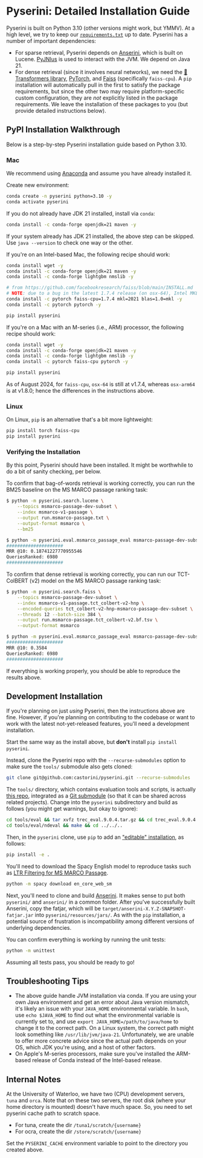 # Pyserini: Detailed Installation Guide

Pyserini is built on Python 3.10 (other versions might work, but YMMV).
At a high level, we try to keep our [`requirements.txt`](../requirements.txt) up to date.
Pyserini has a number of important dependencies:

+ For sparse retrieval, Pyserini depends on [Anserini](http://anserini.io/), which is built on Lucene.
[PyJNIus](https://github.com/kivy/pyjnius) is used to interact with the JVM. We depend on Java 21.
+ For dense retrieval (since it involves neural networks), we need the [🤗 Transformers library](https://github.com/huggingface/transformers), [PyTorch](https://pytorch.org/), and [Faiss](https://github.com/facebookresearch/faiss) (specifically `faiss-cpu`).
A `pip` installation will automatically pull in the first to satisfy the package requirements, but since the other two may require platform-specific custom configuration, they are _not_ explicitly listed in the package requirements.
We leave the installation of these packages to you (but provide detailed instructions below).

## PyPI Installation Walkthrough

Below is a step-by-step Pyserini installation guide based on Python 3.10.

### Mac

We recommend using [Anaconda](https://www.anaconda.com/) and assume you have already installed it.

Create new environment:

```bash
conda create -n pyserini python=3.10 -y
conda activate pyserini
```

If you do not already have JDK 21 installed, install via `conda`:

```bash
conda install -c conda-forge openjdk=21 maven -y
```

If your system already has JDK 21 installed, the above step can be skipped.
Use `java --version` to check one way or the other.

If you're on an Intel-based Mac, the following recipe should work:

```bash
conda install wget -y
conda install -c conda-forge openjdk=21 maven -y
conda install -c conda-forge lightgbm nmslib -y

# from https://github.com/facebookresearch/faiss/blob/main/INSTALL.md
# NOTE: due to a bug in the latest 1.7.4 release (on osx-64), Intel MKL 2021 needs to be installed separately where applicable.
conda install -c pytorch faiss-cpu=1.7.4 mkl=2021 blas=1.0=mkl -y
conda install -c pytorch pytorch -y

pip install pyserini
```

If you're on a Mac with an M-series (i.e., ARM) processor, the following recipe should work:

```bash
conda install wget -y
conda install -c conda-forge openjdk=21 maven -y
conda install -c conda-forge lightgbm nmslib -y
conda install -c pytorch faiss-cpu pytorch -y

pip install pyserini
```

As of August 2024, for `faiss-cpu`, `osx-64` is still at v1.7.4, whereas `osx-arm64` is at v1.8.0; hence the differences in the instructions above.

### Linux

On Linux, `pip` is an alternative that's a bit more lightweight:

```bash
pip install torch faiss-cpu
pip install pyserini
```

### Verifying the Installation

By this point, Pyserini should have been installed.
It might be worthwhile to do a bit of sanity checking, per below.

To confirm that bag-of-words retrieval is working correctly, you can run the BM25 baseline on the MS MARCO passage ranking task:

```bash
$ python -m pyserini.search.lucene \
    --topics msmarco-passage-dev-subset \
    --index msmarco-v1-passage \
    --output run.msmarco-passage.txt \
    --output-format msmarco \
    --bm25

$ python -m pyserini.eval.msmarco_passage_eval msmarco-passage-dev-subset run.msmarco-passage.txt
#####################
MRR @10: 0.18741227770955546
QueriesRanked: 6980
#####################
```

To confirm that dense retrieval is working correctly, you can run our TCT-ColBERT (v2) model on the MS MARCO passage ranking task:

```bash
$ python -m pyserini.search.faiss \
    --topics msmarco-passage-dev-subset \
    --index msmarco-v1-passage.tct_colbert-v2-hnp \
    --encoded-queries tct_colbert-v2-hnp-msmarco-passage-dev-subset \
    --threads 12 --batch-size 384 \
    --output run.msmarco-passage.tct_colbert-v2.bf.tsv \
    --output-format msmarco

$ python -m pyserini.eval.msmarco_passage_eval msmarco-passage-dev-subset run.msmarco-passage.tct_colbert-v2.bf.tsv
#####################
MRR @10: 0.3584
QueriesRanked: 6980
#####################
```

If everything is working properly, you should be able to reproduce the results above.

## Development Installation

If you're planning on just _using_ Pyserini, then the instructions above are fine.
However, if you're planning on contributing to the codebase or want to work with the latest not-yet-released features, you'll need a development installation.

Start the same way as the install above, but **don't** install `pip install pyserini`.

Instead, clone the Pyserini repo with the `--recurse-submodules` option to make sure the `tools/` submodule also gets cloned:

```bash
git clone git@github.com:castorini/pyserini.git --recurse-submodules
```

The `tools/` directory, which contains evaluation tools and scripts, is actually [this repo](https://github.com/castorini/anserini-tools), integrated as a [Git submodule](https://git-scm.com/book/en/v2/Git-Tools-Submodules) (so that it can be shared across related projects).
Change into the `pyserini` subdirectory and build as follows (you might get warnings, but okay to ignore):

```bash
cd tools/eval && tar xvfz trec_eval.9.0.4.tar.gz && cd trec_eval.9.0.4 && make && cd ../../..
cd tools/eval/ndeval && make && cd ../../..
```

Then, in the `pyserini` clone, use `pip` to add an ["editable" installation](https://setuptools.pypa.io/en/latest/userguide/development_mode.html), as follows:

```bash
pip install -e .
```

You'll need to download the Spacy English model to reproduce tasks such as [LTR Filtering for MS MARCO Passage](https://github.com/castorini/pyserini/blob/master/docs/experiments-ltr-msmarco-passage-reranking.md).

```bash
python -m spacy download en_core_web_sm
```

Next, you'll need to clone and build [Anserini](http://anserini.io/).
It makes sense to put both `pyserini/` and `anserini/` in a common folder.
After you've successfully built Anserini, copy the fatjar, which will be `target/anserini-X.Y.Z-SNAPSHOT-fatjar.jar` into `pyserini/resources/jars/`.
As with the `pip` installation, a potential source of frustration is incompatibility among different versions of underlying dependencies.

You can confirm everything is working by running the unit tests:

```bash
python -m unittest
```

Assuming all tests pass, you should be ready to go!

## Troubleshooting Tips

+ The above guide handle JVM installation via conda. If you are using your own Java environment and get an error about Java version mismatch, it's likely an issue with your `JAVA_HOME` environmental variable.
In `bash`, use `echo $JAVA_HOME` to find out what the environmental variable is currently set to, and use `export JAVA_HOME=/path/to/java/home` to change it to the correct path.
On a Linux system, the correct path might look something like `/usr/lib/jvm/java-21`.
Unfortunately, we are unable to offer more concrete advice since the actual path depends on your OS, which JDK you're using, and a host of other factors.
+ On Apple's M-series processors, make sure you've installed the ARM-based release of Conda instead of the Intel-based release.

## Internal Notes

At the University of Waterloo, we have two (CPU) development servers, `tuna` and `orca`.
Note that on these two servers, the root disk (where your home directory is mounted) doesn't have much space.
So, you need to set pyserini cache path to scratch space.

- For tuna, create the dir `/tuna1/scratch/{username}`
- For ocra, create the dir `/store/scratch/{username}`

Set the `PYSERINI_CACHE` environment variable to point to the directory you created above.
